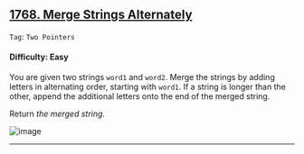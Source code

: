 ## [1768. Merge Strings Alternately](https://leetcode.com/problems/merge-strings-alternately/)

```Tag```: ```Two Pointers```

#### Difficulty: Easy

You are given two strings ```word1``` and ```word2```. Merge the strings by adding letters in alternating order, starting with ```word1```. If a string is longer than the other, append the additional letters onto the end of the merged string.

Return _the merged string_.

![image](https://user-images.githubusercontent.com/35042430/232670032-0cce1aa5-b1e3-4024-bc37-f97f9b564f1f.png)

---

 

